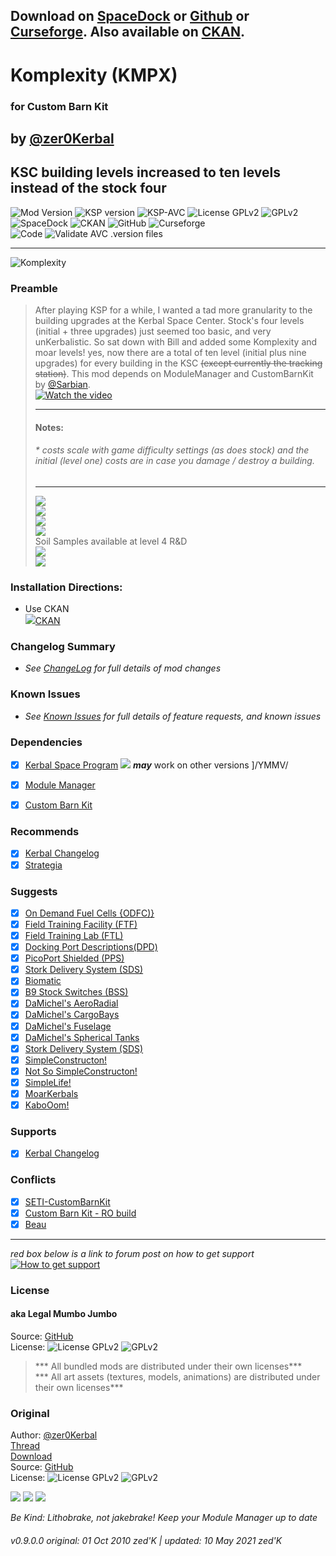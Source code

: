 <!-- Readme.md v1.1.6.1
Komplexity ()
created: 01 Oct 18
updated: 28 May 2021 -->

## Download on [SpaceDock][MOD:spacedock] or [Github][MOD:github] or [Curseforge][MOD:curseforge]. Also available on [CKAN][MOD:ckan].  

# Komplexity (KMPX)  

### for Custom Barn Kit  

## by [@zer0Kerbal][LINK:zer0kerbal]  

## KSC building levels increased to ten levels instead of the stock four

![Mod Version][shield:mod:latest] 
![KSP version][shield:ksp] ![KSP-AVC][shield:kspavc] ![License GPLv2][shield:license] ![][LOGO:gplv2]   
![SpaceDock][shield:spacedock] ![CKAN][shield:ckan] ![GitHub][shield:github] ![Curseforge][shield:curseforge]  
![Code][shield:code] ![Validate AVC .version files][shield:avcvalid]  

***

![Komplexity][IMG:hero:0]  

### Preamble  

> After playing KSP for a while, I wanted a tad more granularity to the building upgrades at the Kerbal Space Center. Stock's four levels (initial + three upgrades) just seemed too basic, and very unKerbalistic. So sat down with Bill and added some Komplexity and moar levels! yes, now there are a total of ten level (initial plus nine upgrades) for every building in the KSC ~~(except currently the tracking station)~~. This mod depends on ModuleManager and CustomBarnKit by [@Sarbian][LINK:sarbian].  
> [![Watch the video](https://img.youtube.com/vi/erhEQpBZGas/default.jpg)](https://youtu.be/erhEQpBZGas)  
>
> ***
>
> 
>
> #### Notes:  
>
> ######  * costs scale with game difficulty settings (as does stock) and the initial (level one) costs are in case you damage / destroy a building.  
>
> ***
>
> 
>
> ![](graphics/VABSPH.png)  
> ![](graphics/LaunchpadRunway.png)  
> ![](graphics/Astronaut.png)  
> ![](graphics/Mission.png)  
> Soil Samples available at level 4 R&D  
> ![](graphics/Research.png)  
> ![](graphics/Administration.png)  

### Installation Directions:

- Use CKAN  
  ![][image:ckan][CKAN][MOD:ckan]

### Changelog Summary

- *See [ChangeLog][MOD:changelog] for full details of mod changes*

### Known Issues

- *See [Known Issues][MOD:issues] for full details of feature requests, and known issues*

### Dependencies

- [x] [Kerbal Space Program][KSP:website] [![][shield:ksp]][KSP:website] ***may*** work on other versions ]/YMMV/

 - [x] [Module Manager][thread:mm]  [](^1) 

   [^1]: *Be Kind: Lithobrake, not jakebrake! Keep your Module Manager up to date*

   

 - [x] [Custom Barn Kit][thread:CBK]  

### Recommends  

- [x] [Kerbal Changelog][thread:kcl]  
- [x] [Strategia][thread:stra]     

### Suggests

- [x] [On Demand Fuel Cells {ODFC)}][thread:ODFC]  
- [x] [Field Training Facility (FTF)][thread:FTF]  
- [x] [Field Training Lab (FTL)][thread:FTL]  
- [x] [Docking Port Descriptions(DPD)][thread:DPD]  
- [x] [PicoPort Shielded (PPS)][thread:PPS]  
- [x] [Stork Delivery System (SDS)][thread:SDS]
- [x] [Biomatic][thread:BIO]
- [x] [B9 Stock Switches (BSS)]() 
- [x] [DaMichel's AeroRadial][thread:DAR]  
- [x] [DaMichel's CargoBays][thread:DCB]  
- [x] [DaMichel's Fuselage][thread:DMF]  
- [x] [DaMichel's Spherical Tanks][thread:DST]  
- [x] [Stork Delivery System (SDS)][thread:SDS]  
- [x] [SimpleConstructon!][thread:SC!]  
- [x] [Not So SimpleConstructon!][thread:NSSC]   
- [x] [SimpleLife!][thread:SL!]  
- [x] [MoarKerbals][thread:MK]  
- [x] [KaboOom!][thread:BOOM]    

### Supports

- [x] [Kerbal Changelog][thread:kcl]      

### Conflicts

- [x] [SETI-CustomBarnKit][thread:cbkseti]  
- [x] [Custom Barn Kit - RO build][thread:cbkro]  
- [x] [Beau](thread:bczy)  

***

*red box below is a link to forum post on how to get support*  
[![How to get support][image:get-support]][thread:getsupport]

### License

#### aka Legal Mumbo Jumbo

Source: [GitHub][MOD:github:repo]  
License: ![License GPLv2][shield:license] ![][LOGO:gplv2]	

> *** All bundled mods are distributed under their own licenses***  
> *** All art assets (textures, models, animations) are distributed under their own licenses***   

### Original

Author: [@zer0Kerbal][LINK:zer0kerbal]   
[Thread][MOD:original:thread]  
[Download][MOD:original:download]  
Source: [GitHub][MOD:original:source]  
License: ![License GPLv2][shield:license:original] ![][LOGO:gplv2] 

<!-- graphical links to downloads -->
[![][image:github]][MOD:github] [![][image:spacedock]][MOD:spacedock] [![][image:curseforge]][MOD:curseforge]  

*Be Kind: Lithobrake, not jakebrake! Keep your Module Manager up to date*

###### v0.9.0.0 original: 01 Oct 2010 zed'K | updated: 10 May 2021 zed'K

[MOD:license]:	  https://github.com/zer0Kerbal/Komplexity/blob/master/LICENSE
[MOD:contributing]: https://github.com/zer0Kerbal/Komplexity/blob/master/.github/CONTRIBUTING.md
[MOD:wiki]:		 https://github.com/zer0Kerbal/Komplexity/
[MOD:issues]:	   https://github.com/zer0Kerbal/Komplexity/issues
[MOD:known]:		https://github.com/zer0Kerbal/Komplexity/wiki/Known-Issues
[MOD:forum]:		https://forum.kerbalspaceprogram.com/index.php?/topic/202749-*
[MOD:github:repo]:  https://github.com/zer0Kerbal/Komplexity/
[MOD:changelog]:	https://github.com/zer0Kerbal/Komplexity/Changelog.cfg
[KSP:website]:	  https://kerbalspaceprogram.com/ "Kerbal Space Program"

<!--- original mod stuff -->

[MOD:original:source]:	 https://github.com/dboi88/CSI-Cargo-Freighter
[MOD:original:thread]:	 https://forum.kerbalspaceprogram.com/index.php?/topic/202749-*
[MOD:original:download]:   https://spacedock.info/mod/1332/
[shield:license:original]: https://img.shields.io/endpoint?url=https://raw.githubusercontent.com/zer0Kerbal/Komplexity/master/json/license.json "GPLv2"

<!--- license logo urls -->

[LOGO:gplv2]: https://i.postimg.cc/9FrwMgK6/GPL-17x17.png "GPLv2"
[MOD:original:license:shield]:   https://i.postimg.cc/9FrwMgK6/GPL-17x17.png "GPLv2"

[MOD:ckan]:	  https://forum.kerbalspaceprogram.com/index.php?/topic/90246-* "CKAN"
[MOD:github]:	https://github.com/zer0Kerbal/Komplexity/releases/latest "GitHub"
[MOD:spacedock]: https://spacedock.info/mod/1332 "SpaceDock"
[MOD:curseforge]: https://www.curseforge.com/kerbal/ksp-mods/Komplexity "CurseForge"

[image:github]:	 https://i.imgur.com/RE4Ppr9.png
[image:spacedock]:  https://i.imgur.com/m0a7tn2.png
[image:curseforge]: https://i.postimg.cc/RZNyB5vP/Download-On-Curse.png
[image:get-support]:	https://i.postimg.cc/vHP6zmrw/image.png

[image:ckan]:  https://i.postimg.cc/x8XSVg4R/sj507JC.png

[mage:github-sm]:	  https://i.postimg.cc/1XXy5yfD/github.png
[image:spacedock-sm]:  https://i.postimg.cc/DZ22Hrhj/spacedock.png
[image:curseforge-sm]: https://i.postimg.cc/ZRVTSWKT/UVVt0OP.png

[shield:mod:latest]: https://img.shields.io/github/v/release/zer0Kerbal/Komplexity?include_prereleases?style=plastic
[shield:mod]: https://img.shields.io/endpoint?url=https://raw.githubusercontent.com/zer0Kerbal/Komplexity/master/json/mod.json
[shield:ksp]: https://img.shields.io/endpoint?url=https://raw.githubusercontent.com/zer0Kerbal/Komplexity/master/json/ksp.json
[shield:license]: https://img.shields.io/endpoint?url=https://raw.githubusercontent.com/zer0Kerbal/Komplexity/master/json/license.json
[shield:code]: https://img.shields.io/endpoint?url=https://raw.githubusercontent.com/zer0Kerbal/Komplexity/master/json/code.json
[shield:kspavc]:	 https://img.shields.io/badge/KSP-AVC--supported-brightgreen.svg?style=plastic
[shield:spacedock]:  https://img.shields.io/badge/SpaceDock-listed-blue.svg?style=plastic
[shield:ckan]:	   https://img.shields.io/badge/CKAN-Indexed-blue.svg?style=plastic
[shield:github]:	 https://img.shields.io/badge/Github-Indexed-blue.svg?style=plastic&logo=github
[shield:curseforge]: https://img.shields.io/badge/CurseForge-listed-blue.svg?style=plastic
[shield:avcvalid]:	https://github.com/zer0Kerbal/Komplexity/actions/workflows/AVC-VersionFileValidator.yml/badge.svg?branch=main "https://github.com/zer0Kerbal/Komplexity/actions/workflows/AVC-VersionFileValidator.yml"

<!-- zer0Kerbal mods -->

[thread:ODFC]: https://forum.kerbalspaceprogram.com/index.php?/topic/187625-* "On Demand Fuel Cells"
[thread:FTF]:  https://forum.kerbalspaceprogram.com/index.php?/topic/188841-* "Field Training Facility"
[thread:FTL]:  https://forum.kerbalspaceprogram.com/index.php?/topic/188841-* "Field Training Lab"
[thread:DPD]:  https://forum.kerbalspaceprogram.com/index.php?/topic/192184-* "Docking Port Descriptions"
[thread:PPS]:  https://forum.kerbalspaceprogram.com/index.php?/topic/192187-* "Shielded PicoPort"
[thread:DST]:  https://forum.kerbalspaceprogram.com/index.php?/topic/191719-* "DaMichel's Spherical Tanks"
[thread:DMF]:  https://forum.kerbalspaceprogram.com/index.php?/topic/191719-* "DaMichel's Fuselage"
[thread:DAR]:  https://forum.kerbalspaceprogram.com/index.php?/topic/191719-* "DaMichel's AeroRadial"
[thread:DCB]:  https://forum.kerbalspaceprogram.com/index.php?/topic/191719-* "DaMichel's CargoBays"
[thread:SDS]:  https://forum.kerbalspaceprogram.com/index.php?/topic/191719-* "Stork Delivery System (SDS)"
[thread:BIO]:  https://forum.kerbalspaceprogram.com/index.php?/topic/191426-* "Biomatic"
[thread:B9S]:  https://forum.kerbalspaceprogram.com/index.php?/topic/190870-* "B9 Stock Patches"
[thread:KGX]:  https://forum.kerbalspaceprogram.com/index.php?/topic/192696-* "KerGuise Experimental Engineering"
[thread:SC!]:  https://forum.kerbalspaceprogram.com/index.php?/topic/191424-* "SimpleConstructon!"
[thread:SL!]:  https://forum.kerbalspaceprogram.com/index.php?/topic/191045-* "SimpleLogistics!"
[thread:NSSC]:  https://forum.kerbalspaceprogram.com/index.php?/topic/191504-* "Not So SimpleConstructon!"
[thread:BOOM]: https://forum.kerbalspaceprogram.com/index.php?/topic/192938-* "KaboOom!"
[thread:SL!]:  https:// "SimpleLife!"
[thread:MK]:  https:// "MoarKerbals"


[thread:mm]:  https://forum.kerbalspaceprogram.com/index.php?/topic/50533-* "Module Manager"
[thread:kcl]: https://forum.kerbalspaceprogram.com/index.php?/topic/179207-* "Kerbal Changelog"
[thread:cbkseti]: https://forum.kerbalspaceprogram.com/index.php?/topic/95645-* "SETI CBK"
[thread:cbkro]: https://forum.kerbalspaceprogram.com/index.php?/topic/109027-* "Custom Barn Kit - RO build"
[thread:CBK]: https://forum.kerbalspaceprogram.com/index.php?/topic/109027-* "Custom Barn Kit"
[thread:Stra]: http://forum.kerbalspaceprogram.com/index.php?/topic/131808-* "Strategia"
[thread:bczy]: https://forum.kerbalspaceprogram.com/index.php?/topic/163072-* "Beauocracyr"

[thread:getsupport]: https://forum.kerbalspaceprogram.com/index.php?/topic/83212-* "Link to how to get support"

[LINK:zer0Kerbal]:	 https://forum.kerbalspaceprogram.com/index.php?/profile/190933-zer0kerbal/ "zed'K"
[LINK:sarbian]: https://forum.kerbalspaceprogram.com/index.php?/profile/57146-sarbian/ "Sarbian"

[IMG:hero:0]: https://raw.githubusercontent.com/zer0Kerbal/Komplexity/main/graphics/Logo400x400xcf.png
[IMG:hero:1]: https://i.imgur.com/y0vd6WS.png

<!--
this file: GPLv2
zer0Kerbal-->

